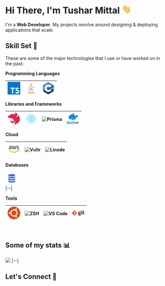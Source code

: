 <h1>Hi There, I'm Tushar Mittal <img  src="https://raw.githubusercontent.com/ABSphreak/ABSphreak/master/gifs/Hi.gif" width="30px"></h1>

I'm a **Web Developer**. My projects revolve around designing & deploying applications that scale.

## Skill Set :muscle:

These are some of the major technologies that I use or have worked on in the past:

**Programming Languages**

<img title="Typescript" alt="Typescript" width="40px" src="https://raw.githubusercontent.com/github/explore/80688e429a7d4ef2fca1e82350fe8e3517d3494d/topics/typescript/typescript.png" />|<img alt="Java" title="Java" width="40px" src="https://raw.githubusercontent.com/github/explore/5b3600551e122a3277c2c5368af2ad5725ffa9a1/topics/java/java.png">|<img title="c++" alt="CPP" width="40px" src="https://raw.githubusercontent.com/github/explore/180320cffc25f4ed1bbdfd33d4db3a66eeeeb358/topics/cpp/cpp.png">
|--|--|--|

**Libraries and Frameworks**

<img title="NestJS" alt="NestJS" width="40px" src="https://raw.githubusercontent.com/github/explore/37c71fdca4e12086faf8c7009793d2eb588c914e/topics/nestjs/nestjs.png">|<img title="React" alt="React" width="40px" src="https://raw.githubusercontent.com/github/explore/80688e429a7d4ef2fca1e82350fe8e3517d3494d/topics/react/react.png">|<img title="Prisma" alt="Prisma" width="40px" src="https://avatars.githubusercontent.com/u/17219288?s=200&v=4">|<img title="Docker" alt="Docker" width="40px" src="https://raw.githubusercontent.com/github/explore/master/topics/docker/docker.png">
|--|--|--|--|

**Cloud**

<img title="AWS" alt="AWS" width="40px" src="https://raw.githubusercontent.com/github/explore/main/topics/aws/aws.png">|<img title="Vultr" alt="Vultr" width="40px" src="https://media-exp1.licdn.com/dms/image/C4E0BAQFbbQOVULzHzw/company-logo_200_200/0/1652731846554?e=2147483647&v=beta&t=oMYCaeVnODwteC5po9ub3VVo2hYTu8eRSoEM3n-ierM">|<img title="Linode" alt="Linode" width="40px" src="https://yt3.ggpht.com/zH-5kUocR3POAfRnS4CpRV08LSgYODneZozqAML2cND2ynl-pA1NvtZdQHK9Ueg1aP-sq081=s900-c-k-c0x00ffffff-no-rj">
|--|--|--|

**Databases**

<img title="SQL" alt="SQL" width="40px" src="https://raw.githubusercontent.com/github/explore/master/topics/sql/sql.png"><br>
|--|

**Tools**

<img title="Ubuntu" alt="Ubuntu" width="40px" src="https://raw.githubusercontent.com/github/explore/master/topics/ubuntu/ubuntu.png">|<img title="ZSH" alt="ZSH" width="40px" src="https://s3.amazonaws.com/ohmyzsh/oh-my-zsh-logo.png">|<img title="VS Code" alt="VS Code" width="40px" src="https://img.icons8.com/fluent/48/000000/visual-studio-code-2019.png">|<img title="git" alt="git" width="40px" src="https://raw.githubusercontent.com/github/explore/master/topics/git/git.png">
|--|--|--|--|
<br>

## Some of my stats :bar_chart:

<img src="https://github-readme-stats.vercel.app/api?username=usrgnome&show_icons=true&theme=radical&include_all_commits=true">
|--|

<br>

## Let's Connect :handshake:
